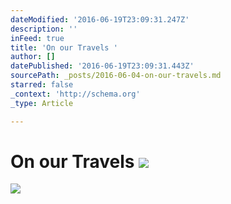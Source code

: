 ```yaml
---
dateModified: '2016-06-19T23:09:31.247Z'
description: ''
inFeed: true
title: 'On our Travels '
author: []
datePublished: '2016-06-19T23:09:31.443Z'
sourcePath: _posts/2016-06-04-on-our-travels.md
starred: false
_context: 'http://schema.org'
_type: Article

---
```

# On our Travels ![](https://the-grid-user-content.s3-us-west-2.amazonaws.com/ab702805-8c4a-4be7-aa1f-4582dff7269d.jpg)
![](https://the-grid-user-content.s3-us-west-2.amazonaws.com/635c2b8c-5a70-4fef-928b-16baf0360198.jpg)
